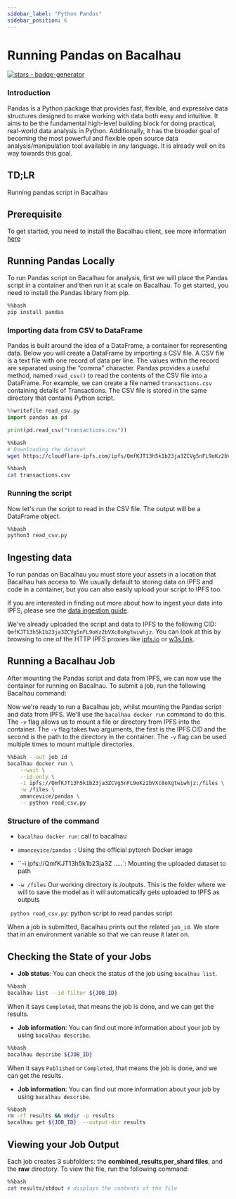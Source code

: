 ```yaml
---
sidebar_label: "Python Pandas"
sidebar_position: 6
---
```

# Running Pandas on Bacalhau


[![stars - badge-generator](https://img.shields.io/github/stars/bacalhau-project/bacalhau?style=social)](https://github.com/bacalhau-project/bacalhau)

### Introduction

Pandas is a Python package that provides fast, flexible, and expressive data structures designed to make working with data both easy and intuitive. It aims to be the fundamental high-level building block for doing practical, real-world data analysis in Python. Additionally, it has the broader goal of becoming the most powerful and flexible open source data analysis/manipulation tool available in any language. It is already well on its way towards this goal.

## TD;LR
Running pandas script in Bacalhau

## Prerequisite

To get started, you need to install the Bacalhau client, see more information [here](https://docs.bacalhau.org/getting-started/installation)


## Running Pandas Locally

To run Pandas script on Bacalhau for analysis, first we will place the Pandas script in a container and then run it at scale on Bacalhau. To get started, you need to install the Pandas library from pip.


```bash
%%bash
pip install pandas
```

### Importing data from CSV to DataFrame

Pandas is built around the idea of a DataFrame, a container for representing data. Below you will create a DataFrame by importing a CSV file. A CSV file is a text file with one record of data per line. The values within the record are separated using the “comma” character. Pandas provides a useful method, named `read_csv()` to read the contents of the CSV file into a DataFrame. For example, we can create a file named `transactions.csv` containing details of Transactions. The CSV file is stored in the same directory that contains Python script.



```python
%%writefile read_csv.py
import pandas as pd

print(pd.read_csv("transactions.csv"))
```


```bash
%%bash
# Downloading the dataset
wget https://cloudflare-ipfs.com/ipfs/QmfKJT13h5k1b23ja3ZCVg5nFL9oKz2bVXc8oXgtwiwhjz/transactions.csv
```


```bash
%%bash
cat transactions.csv
```

### Running the script

Now let's run the script to read in the CSV file. The output will be a DataFrame object.


```bash
%%bash
python3 read_csv.py
```

## Ingesting data

To run pandas on Bacalhau you must store your assets in a location that Bacalhau has access to. We usually default to storing data on IPFS and code in a container, but you can also easily upload your script to IPFS too.

If you are interested in finding out more about how to ingest your data into IPFS, please see the [data ingestion guide](https://docs.bacalhau.org/examples/data-ingestion/).

We've already uploaded the script and data to IPFS to the following CID: `QmfKJT13h5k1b23ja3ZCVg5nFL9oKz2bVXc8oXgtwiwhjz`. You can look at this by browsing to one of the HTTP IPFS proxies like [ipfs.io](https://cloudflare-ipfs.com/ipfs/QmfKJT13h5k1b23ja3ZCVg5nFL9oKz2bVXc8oXgtwiwhjz/) or [w3s.link](https://bafybeih4hyydvojazlyv5zseelgn5u67iq2wbrbk2q4xoiw2d3cacdmzlu.ipfs.w3s.link/).

## Running a Bacalhau Job

After mounting the Pandas script and data from IPFS, we can now use the container for running on Bacalhau. To submit a job, run the following Bacalhau command:

Now we're ready to run a Bacalhau job, whilst mounting the Pandas script and data from IPFS. We'll use the `bacalhau docker run` command to do this. The `-v` flag allows us to mount a file or directory from IPFS into the container. The `-v` flag takes two arguments, the first is the IPFS CID and the second is the path to the directory in the container. The `-v` flag can be used multiple times to mount multiple directories.


```bash
%%bash --out job_id
bacalhau docker run \
    --wait \
    --id-only \
    -i ipfs://QmfKJT13h5k1b23ja3ZCVg5nFL9oKz2bVXc8oXgtwiwhjz:/files \
    -w /files \
    amancevice/pandas \
    -- python read_csv.py
```

### Structure of the command

- `bacalhau docker run`: call to bacalhau 

- `amancevice/pandas `: Using the official pytorch Docker image

- ``-i ipfs://QmfKJT13h5k1b23ja3Z .....`: Mounting the uploaded dataset to path

- `-w /files` Our working directory is /outputs. This is the folder where we will to save the model as it will automatically gets uploaded to IPFS as outputs

` python read_csv.py`: python script to read pandas script

When a job is submitted, Bacalhau prints out the related `job_id`. We store that in an environment variable so that we can reuse it later on.

## Checking the State of your Jobs

- **Job status**: You can check the status of the job using `bacalhau list`. 


```bash
%%bash
bacalhau list --id-filter ${JOB_ID}
```

When it says `Completed`, that means the job is done, and we can get the results.

- **Job information**: You can find out more information about your job by using `bacalhau describe`.


```bash
%%bash
bacalhau describe ${JOB_ID}
```

When it says `Published` or `Completed`, that means the job is done, and we can get the results.

- **Job information**: You can find out more information about your job by using `bacalhau describe`.


```bash
%%bash
rm -rf results && mkdir -p results
bacalhau get ${JOB_ID}  --output-dir results
```

## Viewing your Job Output

Each job creates 3 subfolders: the **combined_results**,**per_shard files**, and the **raw** directory. To view the file, run the following command:


```bash
%%bash
cat results/stdout # displays the contents of the file
```
